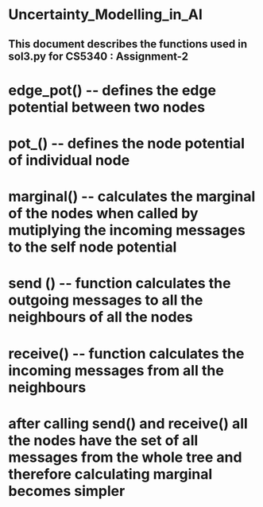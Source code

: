 # Uncertainty_Modelling_in_AI

## This document describes the functions used in sol3.py for CS5340 : Assignment-2 

# edge_pot() -- defines the edge potential between two nodes 
# pot_() -- defines the node potential of individual node
# marginal() -- calculates the marginal of the nodes when called by mutiplying the incoming messages to the self node potential
# send () -- function calculates the outgoing messages to all the neighbours of all the nodes
# receive() -- function calculates the incoming messages from all the neighbours 

# after calling send() and receive() all the nodes have the set of all messages from the whole tree and therefore calculating marginal becomes simpler
